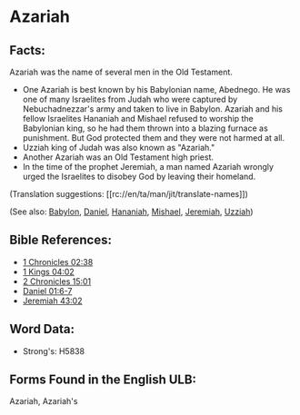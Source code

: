 # Azariah

## Facts:

Azariah was the name of several men in the Old Testament.

* One Azariah is best known by his Babylonian name, Abednego. He was one of many Israelites from Judah who were captured by Nebuchadnezzar's army and taken to live in Babylon. Azariah and his fellow Israelites Hananiah and Mishael refused to worship the Babylonian king, so he had them thrown into a blazing furnace as punishment. But God protected them and they were not harmed at all.
* Uzziah king of Judah was also known as "Azariah."
* Another Azariah was an Old Testament high priest.
* In the time of the prophet Jeremiah, a man named Azariah wrongly urged the Israelites to disobey God by leaving their homeland.

(Translation suggestions: [[rc://en/ta/man/jit/translate-names]])

(See also: [Babylon](../names/babylon.md), [Daniel](../names/daniel.md), [Hananiah](../names/hananiah.md), [Mishael](../names/mishael.md), [Jeremiah](../names/jeremiah.md), [Uzziah](../names/uzziah.md))

## Bible References:

* [1 Chronicles 02:38](rc://en/tn/help/1ch/02/38)
* [1 Kings 04:02](rc://en/tn/help/1ki/04/02)
* [2 Chronicles 15:01](rc://en/tn/help/2ch/15/01)
* [Daniel 01:6-7](rc://en/tn/help/dan/01/06)
* [Jeremiah 43:02](rc://en/tn/help/jer/43/02)

## Word Data:

* Strong's: H5838

## Forms Found in the English ULB:

Azariah, Azariah's

